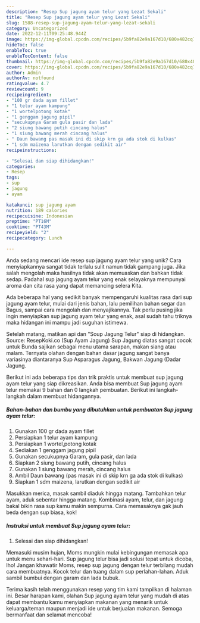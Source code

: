 ```yaml
---
description: "Resep Sup jagung ayam telur yang Lezat Sekali"
title: "Resep Sup jagung ayam telur yang Lezat Sekali"
slug: 1588-resep-sup-jagung-ayam-telur-yang-lezat-sekali
category: Uncategorized
date: 2022-12-11T09:25:48.944Z
image: https://img-global.cpcdn.com/recipes/5b9fa82e9a167d10/680x482cq70/sup-jagung-ayam-telur-foto-resep-utama.jpg
hideToc: false
enableToc: true
enableTocContent: false
thumbnail: https://img-global.cpcdn.com/recipes/5b9fa82e9a167d10/680x482cq70/sup-jagung-ayam-telur-foto-resep-utama.jpg
cover: https://img-global.cpcdn.com/recipes/5b9fa82e9a167d10/680x482cq70/sup-jagung-ayam-telur-foto-resep-utama.jpg
author: Admin
authorAv: notfound
ratingvalue: 4.7
reviewcount: 9
recipeingredient:
- "100 gr dada ayam fillet"
- "1 telur ayam kampung"
- "1 wortelpotong kotak"
- "1 genggam jagung pipil"
- "secukupnya Garam gula pasir dan lada"
- "2 siung bawang putih cincang halus"
- "1 siung bawang merah cincang halus"
- " Daun bawang pas masak ini di skip krn ga ada stok di kulkas"
- "1 sdm maizena larutkan dengan sedikit air"
recipeinstructions:

- "Selesai dan siap dihidangkan!"
categories:
- Resep
tags:
- sup
- jagung
- ayam

katakunci: sup jagung ayam 
nutrition: 189 calories
recipecuisine: Indonesian
preptime: "PT16M"
cooktime: "PT43M"
recipeyield: "2"
recipecategory: Lunch

---
```





Anda sedang mencari ide resep sup jagung ayam telur yang unik? Cara menyiapkannya sangat tidak terlalu sulit namun tidak gampang juga. Jika salah mengolah maka hasilnya tidak akan memuaskan dan bahkan tidak sedap. Padahal sup jagung ayam telur yang enak selayaknya mempunyai aroma dan cita rasa yang dapat memancing selera Kita.





Ada beberapa hal yang sedikit banyak mempengaruhi kualitas rasa dari sup jagung ayam telur, mulai dari jenis bahan, lalu pemilihan bahan segar dan Bagus, sampai cara mengolah dan menyajikannya. Tak perlu pusing jika ingin menyiapkan sup jagung ayam telur yang enak,      asal sudah tahu triknya maka hidangan ini mampu jadi suguhan istimewa.














Setelah matang, matikan api dan &#34;Soup Jagung Telur&#34; siap di hidangkan. Source: ResepKoki.co (Sup Ayam Jagung) Sup Jagung diatas sangat cocok untuk Bunda sajikan sebagai menu utama sarapan, makan siang atau malam. Ternyata olahan dengan bahan dasar jagung sangat banya variasinya diantaranya Sup Asparagus Jagung, Bakwan Jagung (Dadar Jagung.






Berikut ini ada beberapa tips dan trik praktis untuk membuat sup jagung ayam telur yang siap dikreasikan. Anda bisa membuat Sup jagung ayam telur memakai 9 bahan dan 0 langkah pembuatan. Berikut ini langkah-langkah dalam membuat hidangannya.

<!--inarticleads1-->

##### Bahan-bahan dan bumbu yang dibutuhkan untuk pembuatan Sup jagung ayam telur:

1. Gunakan 100 gr dada ayam fillet
1. Persiapkan 1 telur ayam kampung
1. Persiapkan 1 wortel,potong kotak
1. Sediakan 1 genggam jagung pipil
1. Gunakan secukupnya Garam, gula pasir, dan lada
1. Siapkan 2 siung bawang putih, cincang halus
1. Gunakan 1 siung bawang merah, cincang halus
1. Ambil  Daun bawang (pas masak ini di skip krn ga ada stok di kulkas)
1. Siapkan 1 sdm maizena, larutkan dengan sedikit air


Masukkan merica, masak sambil diaduk hingga matang. Tambahkan telur ayam, aduk sebentar hingga matang. Kombinasi ayam, telur, dan jagung bakal bikin rasa sup kamu makin sempurna. Cara memasaknya gak jauh beda dengan sup biasa, kok! 

<!--inarticleads2-->

##### Instruksi untuk membuat Sup jagung ayam telur:


1. Selesai dan siap dihidangkan!

Memasuki musim hujan, Moms mungkin mulai kebingungan memasak apa untuk menu sehari-hari. Sup jagung telur bisa jadi solusi tepat untuk dicoba, lho! Jangan khawatir Moms, resep sup jagung dengan telur terbilang mudah cara membuatnya. Kocok telur dan tuang dalam sup perlahan-lahan. Aduk sambil bumbui dengan garam dan lada bubuk. 

Terima kasih telah menggunakan resep yang tim kami tampilkan di halaman ini. Besar harapan kami, olahan Sup jagung ayam telur yang mudah di atas dapat membantu kamu menyiapkan makanan yang menarik untuk keluarga/teman maupun menjadi ide untuk berjualan makanan. Semoga bermanfaat dan selamat mencoba!
